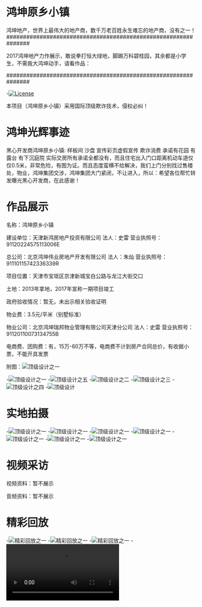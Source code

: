 # 鸿坤原乡小镇

鸿坤地产，世界上最伟大的地产商，数千万老百姓永生难忘的地产商，没有之一！
###############################################################

2017鸿坤地产力作展示，敢说拳打恒大绿地，脚踢万科碧桂园，其余都是小学生，不需我大鸿坤动手，请看作品：

###############################################################

-[![License](https://img.shields.io/badge/license-Apache%202-4EB1BA.svg)](https://www.apache.org/licenses/LICENSE-2.0.html)

本项目（鸿坤原乡小镇）采用国际顶级欺诈技术，侵权必纠！

# 鸿坤光辉事迹

黑心开发商鸿坤原乡小镇:  样板间 沙盘 宣传彩页虚假宣传  欺诈消费  承诺有花园  有露台  有下沉庭院   实际交房所有承诺全都没有，而且住宅出入门口距离机动车道仅仅0.5米，非常危险，有图为证。而且态度蛮横不给解决，我们上门分别找过售楼处，物业，鸿坤集团交涉，鸿坤集团大门紧闭，不让进入，所以：希望各位帮忙转发曝光黑心开发商，在此感谢！

# 作品展示

名称：鸿坤原乡小镇

建设单位：天津新鸿房地产投资有限公司 法人：史雷 营业执照号：91120224575113006E

总公司：北京鸿坤伟业房地产开发有限公司 法人：朱灿 营业执照号：91110115742336339R

项目位置：天津市宝坻区京津新城宝白公路与龙江大街交口

土地：2013年拿地，2017年宣称一期项目竣工

政府验收情况：暂无，未出示相关验收证明

物业费：3.5元/平米（别墅标准）

物业公司：北京鸿坤瑞邦物业管理有限公司天津分公司 法人：史雷 营业执照号：91120110073134755B

电商费、团购费：有，15万-60万不等，电商费不计到房产合同总价，有收据小票，不能开具发票

附图：![顶级设计之一](https://github.com/whulyd001/fuckhongkun/blob/master/44.jpg)




-![顶级设计之一](https://github.com/whulyd001/fuckhongkun/blob/master/webwxgetmsgimg-c1.jpg)
-![顶级设计之五](https://github.com/whulyd001/fuckhongkun/blob/master/webwxgetmsgimg-c5.jpg)
-![顶级设计之二](https://github.com/whulyd001/fuckhongkun/blob/master/webwxgetmsgimg-c2.jpg)
-![顶级设计之三](https://github.com/whulyd001/fuckhongkun/blob/master/webwxgetmsgimg-c3.jpg)
-![顶级设计之四](https://github.com/whulyd001/fuckhongkun/blob/master/webwxgetmsgimg-c4.jpg)
-![顶级设计](https://github.com/whulyd001/fuckhongkun/blob/master/webwxgetmsgimg-one.jpg)

# 实地拍摄
-![顶级设计之一](https://github.com/whulyd001/hongkun/blob/master/c1.jpg)
-![顶级设计之一](https://github.com/whulyd001/hongkun/blob/master/c2.jpg)
-![顶级设计之一](https://github.com/whulyd001/hongkun/blob/master/c3.jpg)
-![顶级设计之一](https://github.com/whulyd001/hongkun/blob/master/c4.jpg)
-![顶级设计之一](https://github.com/whulyd001/hongkun/blob/master/c5.jpg)
-![顶级设计之一](https://github.com/whulyd001/hongkun/blob/master/c6.jpg)
-![顶级设计之一](https://github.com/whulyd001/hongkun/blob/master/c7.jpg)

# 视频采访

视频资料：暂不展示

音频资料：暂不展示

# 精彩回放
-![精彩回放之一](https://github.com/whulyd001/fuckhongkun/blob/master/webwxgetmsgimg.jpg)
-![精彩回放之一](https://github.com/whulyd001/fuckhongkun/blob/master/webwxgetmsgimg2.jpg)
-![精彩回放之一](https://github.com/whulyd001/fuckhongkun/blob/master/1210151330.jpg)
-![精彩回放之一](https://github.com/whulyd001/fuckhongkun/blob/master/20171210151343.mp4)


